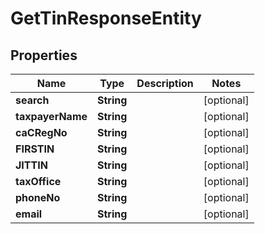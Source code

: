 

# GetTinResponseEntity


## Properties

| Name | Type | Description | Notes |
|------------ | ------------- | ------------- | -------------|
|**search** | **String** |  |  [optional] |
|**taxpayerName** | **String** |  |  [optional] |
|**caCRegNo** | **String** |  |  [optional] |
|**FIRSTIN** | **String** |  |  [optional] |
|**JITTIN** | **String** |  |  [optional] |
|**taxOffice** | **String** |  |  [optional] |
|**phoneNo** | **String** |  |  [optional] |
|**email** | **String** |  |  [optional] |



